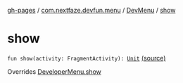 [gh-pages](../../index.md) / [com.nextfaze.devfun.menu](../index.md) / [DevMenu](index.md) / [show](.)

# show

`fun show(activity: FragmentActivity): `[`Unit`](https://kotlinlang.org/api/latest/jvm/stdlib/kotlin/-unit/index.html) [(source)](https://github.com/NextFaze/dev-fun/tree/master/devfun-menu/src/main/java/com/nextfaze/devfun/menu/DeveloperMenu.kt#L64)

Overrides [DeveloperMenu.show](../-developer-menu/show.md)

